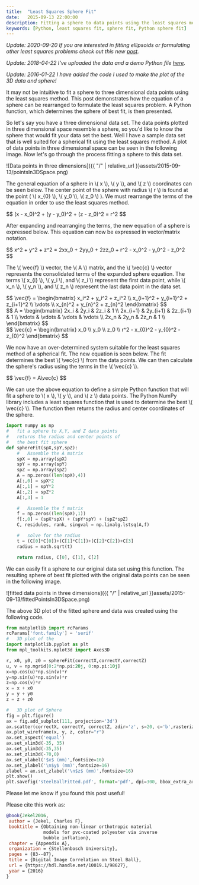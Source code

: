 ```yaml
---
title:  "Least Squares Sphere Fit"
date:   2015-09-13 22:00:00
description: Fitting a sphere to data points using the least squares method
keywords: [Python, least squares fit, sphere fit, Python sphere fit]
---
```


*Update: 2020-09-20 If you are interested in fitting ellipsoids or formulating other least squares problems check out this new [post](https://jekel.me/2020/Least-Squares-Ellipsoid-Fit/).*

*Update: 2018-04-22 I've uploaded the data and a demo Python file [here](https://github.com/cjekel/cjekel.github.io/tree/master/assets/2015-09-13).*

*Update: 2016-01-22 I have added the code I used to make the plot of the 3D data and sphere!*

It may not be intuitive to fit a sphere to three dimensional data points using the least squares method. This post demonstrates how the equation of a sphere can be rearranged to formulate the least squares problem. A Python function, which determines the sphere of best fit, is then presented.

So let's say you have a three dimensional data set. The data points plotted in three dimensional space resemble a sphere, so you'd like to know the sphere that would fit your data set the best. Well I have a sample data set that is well suited for a spherical fit using the least squares method. A plot of data points in three dimensional space can be seen in the following image. Now let's go through the process fitting a sphere to this data set.

![Data points in three dimensions]({{ "/" | relative_url  }}assets/2015-09-13/pointsIn3DSpace.png)


The general equation of a sphere  in <span>\\( x \\)</span>, <span>\\( y \\)</span>, and <span>\\( z \\)</span> coordinates can be seen below. The center point of the sphere with radius <span>\\( r \\)</span> is found at the point ( <span>\\( x\_{0} \\)</span>, <span>\\( y\_0 \\)</span>, <span>\\( z\_0 \\)</span> ). We must rearrange the terms of the equation in order to use the least squares method.

<div>
$$
(x - x_0)^2 + (y - y_0)^2 + (z - z_0)^2 = r^2
$$
</div>

After expanding and rearranging the terms, the new equation of a sphere is expressed below. This equation can now be expressed in vector/matrix notation.

<div>
$$
x^2 + y^2 + z^2 = 2xx_0 + 2yy_0 + 2zz_0 + r^2 - x_0^2 - y_0^2 - z_0^2
$$
</div>

The <span>\\( \vec{f} \\)</span> vector, the <span>\\( A \\)</span> matrix, and the <span>\\( \vec{c} \\)</span> vector represents the consolidated terms of the expanded sphere equation. The terms <span>\\( x\_{i} \\)</span>, <span>\\( y\_i \\)</span>, and <span>\\( z\_i \\)</span> represent the first data point, while <span>\\( x\_n \\)</span>, <span>\\( y\_n \\)</span>, and <span>\\( z\_n \\)</span> represent the last data point in the data set.

<div>
$$
\vec{f} = \begin{bmatrix}
  x_i^2 + y_i^2 + z_i^2 \\
  x_{i+1}^2 + y_{i+1}^2 + z_{i+1}^2 \\
  \vdots \\
  x_{n}^2 + y_{n}^2 + z_{n}^2
 \end{bmatrix}
$$
</div>

<div>
$$
A = \begin{bmatrix}
  2x_i & 2y_i & 2z_i & 1 \\
  2x_{i+1} & 2y_{i+1} & 2z_{i+1} & 1 \\
  \vdots & \vdots & \vdots & \vdots \\
  2x_n & 2y_n & 2z_n & 1 \\
 \end{bmatrix}
$$
</div>


<div>
$$
\vec{c} = \begin{bmatrix}
  x_0 \\
  y_0 \\
  z_0 \\
  r^2 - x_{0}^2 - y_{0}^2 - z_{0}^2
 \end{bmatrix}
$$
</div>

We now have an over-determined system suitable for the least squares method of a spherical fit. The new equation is seen below. The fit determines the best <span>\\( \vec{c} \\)</span> from the data points. We can then calculate the sphere's radius using the terms in the <span>\\( \vec{c} \\)</span>.

<div>
$$
\vec{f} = A\vec{c}
$$
</div>

We can use the above equation to define a simple Python function that will fit a sphere to <span>\\( x \\)</span>, <span>\\( y \\)</span>, and <span>\\( z \\)</span> data points. The Python NumPy library includes a least squares function that is used to determine the best <span>\\( \vec{c} \\)</span>. The function then returns the radius and center coordinates of the sphere.

```python
import numpy as np
#	fit a sphere to X,Y, and Z data points
#	returns the radius and center points of
#	the best fit sphere
def sphereFit(spX,spY,spZ):
    #   Assemble the A matrix
    spX = np.array(spX)
    spY = np.array(spY)
    spZ = np.array(spZ)
    A = np.zeros((len(spX),4))
    A[:,0] = spX*2
    A[:,1] = spY*2
    A[:,2] = spZ*2
    A[:,3] = 1

    #   Assemble the f matrix
    f = np.zeros((len(spX),1))
    f[:,0] = (spX*spX) + (spY*spY) + (spZ*spZ)
    C, residules, rank, singval = np.linalg.lstsq(A,f)

    #   solve for the radius
    t = (C[0]*C[0])+(C[1]*C[1])+(C[2]*C[2])+C[3]
    radius = math.sqrt(t)

    return radius, C[0], C[1], C[2]
```

We can easily fit a sphere to our original data set using this function. The resulting sphere of best fit plotted with the original data points can be seen in the following image.

![fitted data points in three dimensions]({{ "/" | relative_url  }}assets/2015-09-13/fittedPointsIn3DSpace.png)

The above 3D plot of the fitted sphere and data was created using the following code.
```python
from matplotlib import rcParams
rcParams['font.family'] = 'serif'
#   3D plot of the
import matplotlib.pyplot as plt
from mpl_toolkits.mplot3d import Axes3D

r, x0, y0, z0 = sphereFit(correctX,correctY,correctZ)
u, v = np.mgrid[0:2*np.pi:20j, 0:np.pi:10j]
x=np.cos(u)*np.sin(v)*r
y=np.sin(u)*np.sin(v)*r
z=np.cos(v)*r
x = x + x0
y = y + y0
z = z + z0

#   3D plot of Sphere
fig = plt.figure()
ax = fig.add_subplot(111, projection='3d')
ax.scatter(correctX, correctY, correctZ, zdir='z', s=20, c='b',rasterized=True)
ax.plot_wireframe(x, y, z, color="r")
ax.set_aspect('equal')
ax.set_xlim3d(-35, 35)
ax.set_ylim3d(-35,35)
ax.set_zlim3d(-70,0)
ax.set_xlabel('$x$ (mm)',fontsize=16)
ax.set_ylabel('\n$y$ (mm)',fontsize=16)
zlabel = ax.set_zlabel('\n$z$ (mm)',fontsize=16)
plt.show()
plt.savefig('steelBallFitted.pdf', format='pdf', dpi=300, bbox_extra_artists=[zlabel], bbox_inches='tight')
```

Please let me know if you found this post useful!  

Please cite this work as:
```bibtex
@book{Jekel2016,
 author = {Jekel, Charles F},
 booktitle = {Obtaining non-linear orthotropic material
              models for pvc-coated polyester via inverse
              bubble inflation},
 chapter = {Appendix A},
 organization = {Stellenbosch University},
 pages = {83--87},
 title = {Digital Image Correlation on Steel Ball},
 url = {https://hdl.handle.net/10019.1/98627},
 year = {2016}
}
```
